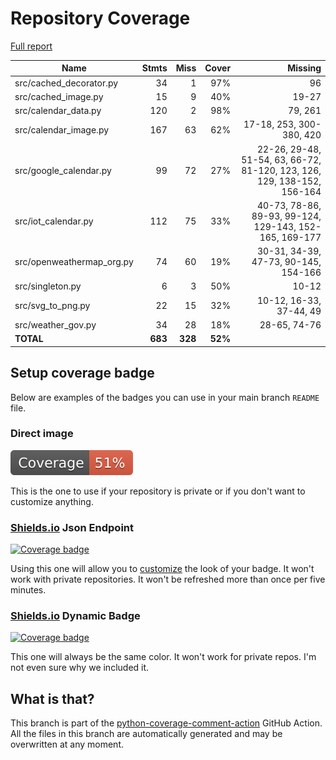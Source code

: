 # Repository Coverage

[Full report](https://htmlpreview.github.io/?https://github.com/andgineer/docker-iot-calendar/blob/python-coverage-comment-action-data/htmlcov/index.html)

| Name                       |    Stmts |     Miss |   Cover |   Missing |
|--------------------------- | -------: | -------: | ------: | --------: |
| src/cached\_decorator.py   |       34 |        1 |     97% |        96 |
| src/cached\_image.py       |       15 |        9 |     40% |     19-27 |
| src/calendar\_data.py      |      120 |        2 |     98% |   79, 261 |
| src/calendar\_image.py     |      167 |       63 |     62% |17-18, 253, 300-380, 420 |
| src/google\_calendar.py    |       99 |       72 |     27% |22-26, 29-48, 51-54, 63, 66-72, 81-120, 123, 126, 129, 138-152, 156-164 |
| src/iot\_calendar.py       |      112 |       75 |     33% |40-73, 78-86, 89-93, 99-124, 129-143, 152-165, 169-177 |
| src/openweathermap\_org.py |       74 |       60 |     19% |30-31, 34-39, 47-73, 90-145, 154-166 |
| src/singleton.py           |        6 |        3 |     50% |     10-12 |
| src/svg\_to\_png.py        |       22 |       15 |     32% |10-12, 16-33, 37-44, 49 |
| src/weather\_gov.py        |       34 |       28 |     18% |28-65, 74-76 |
|                  **TOTAL** |  **683** |  **328** | **52%** |           |


## Setup coverage badge

Below are examples of the badges you can use in your main branch `README` file.

### Direct image

[![Coverage badge](https://raw.githubusercontent.com/andgineer/docker-iot-calendar/python-coverage-comment-action-data/badge.svg)](https://htmlpreview.github.io/?https://github.com/andgineer/docker-iot-calendar/blob/python-coverage-comment-action-data/htmlcov/index.html)

This is the one to use if your repository is private or if you don't want to customize anything.

### [Shields.io](https://shields.io) Json Endpoint

[![Coverage badge](https://img.shields.io/endpoint?url=https://raw.githubusercontent.com/andgineer/docker-iot-calendar/python-coverage-comment-action-data/endpoint.json)](https://htmlpreview.github.io/?https://github.com/andgineer/docker-iot-calendar/blob/python-coverage-comment-action-data/htmlcov/index.html)

Using this one will allow you to [customize](https://shields.io/endpoint) the look of your badge.
It won't work with private repositories. It won't be refreshed more than once per five minutes.

### [Shields.io](https://shields.io) Dynamic Badge

[![Coverage badge](https://img.shields.io/badge/dynamic/json?color=brightgreen&label=coverage&query=%24.message&url=https%3A%2F%2Fraw.githubusercontent.com%2Fandgineer%2Fdocker-iot-calendar%2Fpython-coverage-comment-action-data%2Fendpoint.json)](https://htmlpreview.github.io/?https://github.com/andgineer/docker-iot-calendar/blob/python-coverage-comment-action-data/htmlcov/index.html)

This one will always be the same color. It won't work for private repos. I'm not even sure why we included it.

## What is that?

This branch is part of the
[python-coverage-comment-action](https://github.com/marketplace/actions/python-coverage-comment)
GitHub Action. All the files in this branch are automatically generated and may be
overwritten at any moment.